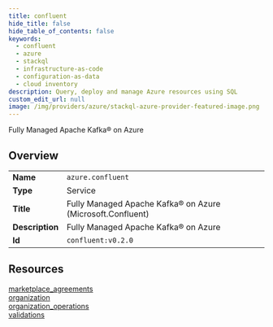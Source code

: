 ```yaml
---
title: confluent
hide_title: false
hide_table_of_contents: false
keywords:
  - confluent
  - azure
  - stackql
  - infrastructure-as-code
  - configuration-as-data
  - cloud inventory
description: Query, deploy and manage Azure resources using SQL
custom_edit_url: null
image: /img/providers/azure/stackql-azure-provider-featured-image.png
---
```

Fully Managed Apache Kafka® on Azure  
    

## Overview
<table><tbody>
<tr><td><b>Name</b></td><td><code>azure.confluent</code></td></tr>
<tr><td><b>Type</b></td><td>Service</td></tr>
<tr><td><b>Title</b></td><td>Fully Managed Apache Kafka® on Azure (Microsoft.Confluent)</td></tr>
<tr><td><b>Description</b></td><td>Fully Managed Apache Kafka® on Azure</td></tr>
<tr><td><b>Id</b></td><td><code>confluent:v0.2.0</code></td></tr>
</tbody></table>

## Resources
<div class="row">
<div class="providerDocColumn">
<a href="/providers/azure/confluent/marketplace_agreements/">marketplace_agreements</a><br />
<a href="/providers/azure/confluent/organization/">organization</a><br />
</div>
<div class="providerDocColumn">
<a href="/providers/azure/confluent/organization_operations/">organization_operations</a><br />
<a href="/providers/azure/confluent/validations/">validations</a><br />
</div>
</div>
